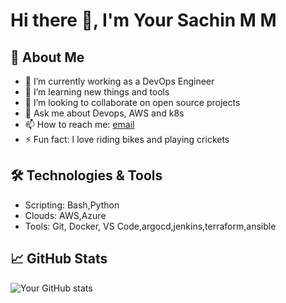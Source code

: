 # Hi there 👋, I'm Your Sachin M M

## 🚀 About Me
- 🔭 I’m currently working as a DevOps Engineer
- 🌱 I’m learning new things and tools
- 👯 I’m looking to collaborate on open source projects
- 💬 Ask me about Devops, AWS and k8s
- 📫 How to reach me: [email](mailto:sachumm127@gmail.com)
- ⚡ Fun fact: I love riding bikes and playing crickets

## 🛠️ Technologies & Tools
- Scripting: Bash,Python
- Clouds: AWS,Azure 
- Tools: Git, Docker, VS Code,argocd,jenkins,terraform,ansible

## 📈 GitHub Stats

![Your GitHub stats](https://github-readme-stats.vercel.app/api?username=sachumm127&show_icons=true&theme=tokyonight)
